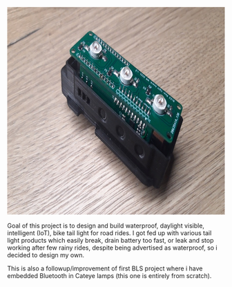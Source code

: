 <img src="https://github.com/woytekm/Aurora_module/blob/main/applications/BLS2-rear/bls2_rear_prototype_v3.jpg" width="640" height="480">

Goal of this project is to design and build waterproof, daylight visible, intelligent (IoT), bike tail light for road rides. I got fed up with various tail light 
products which easily break, drain battery too fast, or leak and stop working after few rainy rides, despite being advertised as waterproof, so i decided to 
design my own. 

This is also a followup/improvement of first BLS project where i have embedded Bluetooth in Cateye lamps (this one is entirely from scratch).

